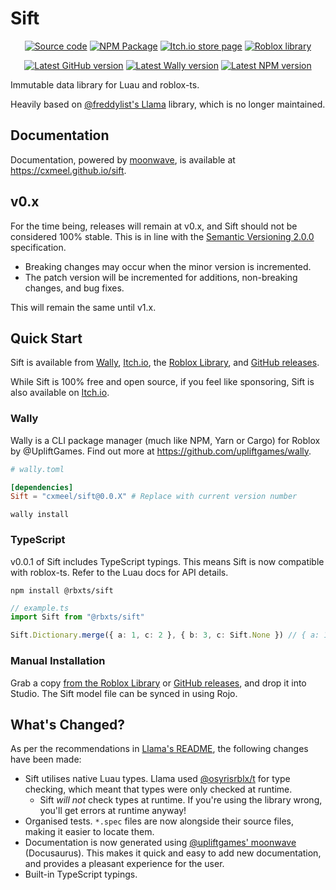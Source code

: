 <!-- Links -->

[freddylist/llama]: https://github.com/freddylist/llama
[osyrisrblx/t]: https://github.com/osyrisrblx/t
[upliftgames/moonwave]: https://github.com/upliftgames/moonwave
[sift]: https://github.com/cxmeel/sift
[sift/releases]: https://github.com/cxmeel/sift/releases
[sift/wally]: https://wally.run/package/cxmeel/sift
[sift/roblox]: https://www.roblox.com/library/9486684823
[sift/itch.io]: https://cxmeel.itch.io/sift
[sift/npm]: https://npmjs.com/package/@rbxts/sift

<!-- Shields -->

[shields/github-release]: https://img.shields.io/github/v/release/cxmeel/sift?label=latest+release&style=flat
[shields/wally]: https://img.shields.io/endpoint?url=https://runkit.io/clockworksquirrel/wally-version-shield/branches/master/csqrl/sift&color=blue&label=wally&style=flat
[shields/npm]: https://img.shields.io/npm/v/@rbxts/sift?style=flat

<!-- Badges -->

[badges/github]: https://raw.githubusercontent.com/gist/cxmeel/56c5f18b229ca1e61feb6eb5fb149f43/raw/githubSource.svg
[badges/itch]: https://raw.githubusercontent.com/gist/cxmeel/56c5f18b229ca1e61feb6eb5fb149f43/raw/itch.svg
[badges/npm]: https://raw.githubusercontent.com/gist/cxmeel/56c5f18b229ca1e61feb6eb5fb149f43/raw/npm.svg
[badges/roblox]: https://raw.githubusercontent.com/gist/cxmeel/56c5f18b229ca1e61feb6eb5fb149f43/raw/roblox.svg

# Sift

<!-- markdownlint-disable-next-line MD033 -->
<div align="center">

[![Source code][badges/github]][sift] [![NPM Package][badges/npm]][sift/npm] [![Itch.io store page][badges/itch]][sift/itch.io] [![Roblox library][badges/roblox]][sift/roblox]

[![Latest GitHub version][shields/github-release]][sift/releases] [![Latest Wally version][shields/wally]][sift/wally] [![Latest NPM version][shields/npm]][sift/npm]

</div>

Immutable data library for Luau and roblox-ts.

Heavily based on [@freddylist's Llama][freddylist/llama] library, which is no longer maintained.

## Documentation

Documentation, powered by [moonwave][upliftgames/moonwave], is available at <https://cxmeel.github.io/sift>.

## v0.x

For the time being, releases will remain at v0.x, and Sift should not be considered 100% stable. This is in line with the [Semantic Versioning 2.0.0](https://semver.org) specification.

- Breaking changes may occur when the minor version is incremented.
- The patch version will be incremented for additions, non-breaking changes, and bug fixes.

This will remain the same until v1.x.

## Quick Start

Sift is available from [Wally][sift/wally], [Itch.io][sift/itch.io], the [Roblox Library][sift/roblox], and [GitHub releases][sift/releases].

While Sift is 100% free and open source, if you feel like sponsoring, Sift is also available on [Itch.io][sift/itch.io].

### Wally

Wally is a CLI package manager (much like NPM, Yarn or Cargo) for Roblox by @UpliftGames. Find out more at <https://github.com/upliftgames/wally>.

```toml
# wally.toml

[dependencies]
Sift = "cxmeel/sift@0.0.X" # Replace with current version number
```

```shell
wally install
```

### TypeScript

v0.0.1 of Sift includes TypeScript typings. This means Sift is now compatible with roblox-ts. Refer to the Luau docs for API details.

```shell
npm install @rbxts/sift
```

```ts
// example.ts
import Sift from "@rbxts/sift"

Sift.Dictionary.merge({ a: 1, c: 2 }, { b: 3, c: Sift.None }) // { a: 1, b: 3 }
```

### Manual Installation

Grab a copy [from the Roblox Library][sift/roblox] or [GitHub releases][sift/releases], and drop it into Studio. The Sift model file can be synced in using Rojo.

## What's Changed?

As per the recommendations in [Llama's README][freddylist/llama], the following changes have been made:

- Sift utilises native Luau types. Llama used [@osyrisrblx/t][osyrisrblx/t] for type checking, which meant that types were only checked at runtime.
  - Sift _will not_ check types at runtime. If you're using the library wrong, you'll get errors at runtime anyway!
- Organised tests. `*.spec` files are now alongside their source files, making it easier to locate them.
- Documentation is now generated using [@upliftgames' moonwave][upliftgames/moonwave] (Docusaurus). This makes it quick and easy to add new documentation, and provides a pleasant experience for the user.
- Built-in TypeScript typings.
